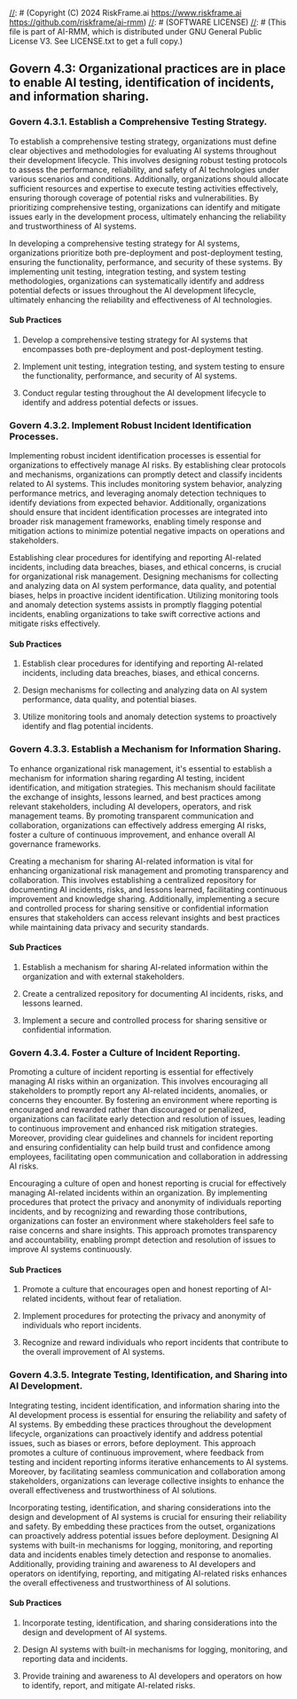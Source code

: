 [//]: # (COPYRIGHT)
[//]: # (RiskFrame.ai - AI Risk Management and Resilience Framework)
[//]: # (Copyright (C) 2024 RiskFrame.ai https://www.riskframe.ai https://github.com/riskframe/ai-rmm)
[//]: # (SOFTWARE LICENSE)
[//]: # (This file is part of AI-RMM, which is distributed under GNU General Public License V3. See LICENSE.txt to get a full copy.)
    
## Govern 4.3: Organizational practices are in place to enable AI testing, identification of incidents, and information sharing.

### Govern 4.3.1. Establish a Comprehensive Testing Strategy.

To establish a comprehensive testing strategy, organizations must define clear objectives and methodologies for evaluating AI systems throughout their development lifecycle. This involves designing robust testing protocols to assess the performance, reliability, and safety of AI technologies under various scenarios and conditions. Additionally, organizations should allocate sufficient resources and expertise to execute testing activities effectively, ensuring thorough coverage of potential risks and vulnerabilities. By prioritizing comprehensive testing, organizations can identify and mitigate issues early in the development process, ultimately enhancing the reliability and trustworthiness of AI systems.

In developing a comprehensive testing strategy for AI systems, organizations prioritize both pre-deployment and post-deployment testing, ensuring the functionality, performance, and security of these systems. By implementing unit testing, integration testing, and system testing methodologies, organizations can systematically identify and address potential defects or issues throughout the AI development lifecycle, ultimately enhancing the reliability and effectiveness of AI technologies.

#### Sub Practices

1. Develop a comprehensive testing strategy for AI systems that encompasses both pre-deployment and post-deployment testing.

2. Implement unit testing, integration testing, and system testing to ensure the functionality, performance, and security of AI systems.

3. Conduct regular testing throughout the AI development lifecycle to identify and address potential defects or issues.

### Govern 4.3.2. Implement Robust Incident Identification Processes.

Implementing robust incident identification processes is essential for organizations to effectively manage AI risks. By establishing clear protocols and mechanisms, organizations can promptly detect and classify incidents related to AI systems. This includes monitoring system behavior, analyzing performance metrics, and leveraging anomaly detection techniques to identify deviations from expected behavior. Additionally, organizations should ensure that incident identification processes are integrated into broader risk management frameworks, enabling timely response and mitigation actions to minimize potential negative impacts on operations and stakeholders.

Establishing clear procedures for identifying and reporting AI-related incidents, including data breaches, biases, and ethical concerns, is crucial for organizational risk management. Designing mechanisms for collecting and analyzing data on AI system performance, data quality, and potential biases, helps in proactive incident identification. Utilizing monitoring tools and anomaly detection systems assists in promptly flagging potential incidents, enabling organizations to take swift corrective actions and mitigate risks effectively.

#### Sub Practices

1. Establish clear procedures for identifying and reporting AI-related incidents, including data breaches, biases, and ethical concerns.

2. Design mechanisms for collecting and analyzing data on AI system performance, data quality, and potential biases.

3. Utilize monitoring tools and anomaly detection systems to proactively identify and flag potential incidents.

### Govern 4.3.3. Establish a Mechanism for Information Sharing.

To enhance organizational risk management, it's essential to establish a mechanism for information sharing regarding AI testing, incident identification, and mitigation strategies. This mechanism should facilitate the exchange of insights, lessons learned, and best practices among relevant stakeholders, including AI developers, operators, and risk management teams. By promoting transparent communication and collaboration, organizations can effectively address emerging AI risks, foster a culture of continuous improvement, and enhance overall AI governance frameworks.

Creating a mechanism for sharing AI-related information is vital for enhancing organizational risk management and promoting transparency and collaboration. This involves establishing a centralized repository for documenting AI incidents, risks, and lessons learned, facilitating continuous improvement and knowledge sharing. Additionally, implementing a secure and controlled process for sharing sensitive or confidential information ensures that stakeholders can access relevant insights and best practices while maintaining data privacy and security standards.

#### Sub Practices

1. Establish a mechanism for sharing AI-related information within the organization and with external stakeholders.

2. Create a centralized repository for documenting AI incidents, risks, and lessons learned.

3. Implement a secure and controlled process for sharing sensitive or confidential information.

### Govern 4.3.4. Foster a Culture of Incident Reporting.

Promoting a culture of incident reporting is essential for effectively managing AI risks within an organization. This involves encouraging all stakeholders to promptly report any AI-related incidents, anomalies, or concerns they encounter. By fostering an environment where reporting is encouraged and rewarded rather than discouraged or penalized, organizations can facilitate early detection and resolution of issues, leading to continuous improvement and enhanced risk mitigation strategies. Moreover, providing clear guidelines and channels for incident reporting and ensuring confidentiality can help build trust and confidence among employees, facilitating open communication and collaboration in addressing AI risks.

Encouraging a culture of open and honest reporting is crucial for effectively managing AI-related incidents within an organization. By implementing procedures that protect the privacy and anonymity of individuals reporting incidents, and by recognizing and rewarding those contributions, organizations can foster an environment where stakeholders feel safe to raise concerns and share insights. This approach promotes transparency and accountability, enabling prompt detection and resolution of issues to improve AI systems continuously.

#### Sub Practices

1. Promote a culture that encourages open and honest reporting of AI-related incidents, without fear of retaliation.

2. Implement procedures for protecting the privacy and anonymity of individuals who report incidents.

3. Recognize and reward individuals who report incidents that contribute to the overall improvement of AI systems.

### Govern 4.3.5. Integrate Testing, Identification, and Sharing into AI Development.

Integrating testing, incident identification, and information sharing into the AI development process is essential for ensuring the reliability and safety of AI systems. By embedding these practices throughout the development lifecycle, organizations can proactively identify and address potential issues, such as biases or errors, before deployment. This approach promotes a culture of continuous improvement, where feedback from testing and incident reporting informs iterative enhancements to AI systems. Moreover, by facilitating seamless communication and collaboration among stakeholders, organizations can leverage collective insights to enhance the overall effectiveness and trustworthiness of AI solutions.

Incorporating testing, identification, and sharing considerations into the design and development of AI systems is crucial for ensuring their reliability and safety. By embedding these practices from the outset, organizations can proactively address potential issues before deployment. Designing AI systems with built-in mechanisms for logging, monitoring, and reporting data and incidents enables timely detection and response to anomalies. Additionally, providing training and awareness to AI developers and operators on identifying, reporting, and mitigating AI-related risks enhances the overall effectiveness and trustworthiness of AI solutions.

#### Sub Practices

1. Incorporate testing, identification, and sharing considerations into the design and development of AI systems.

2. Design AI systems with built-in mechanisms for logging, monitoring, and reporting data and incidents.

3. Provide training and awareness to AI developers and operators on how to identify, report, and mitigate AI-related risks.

